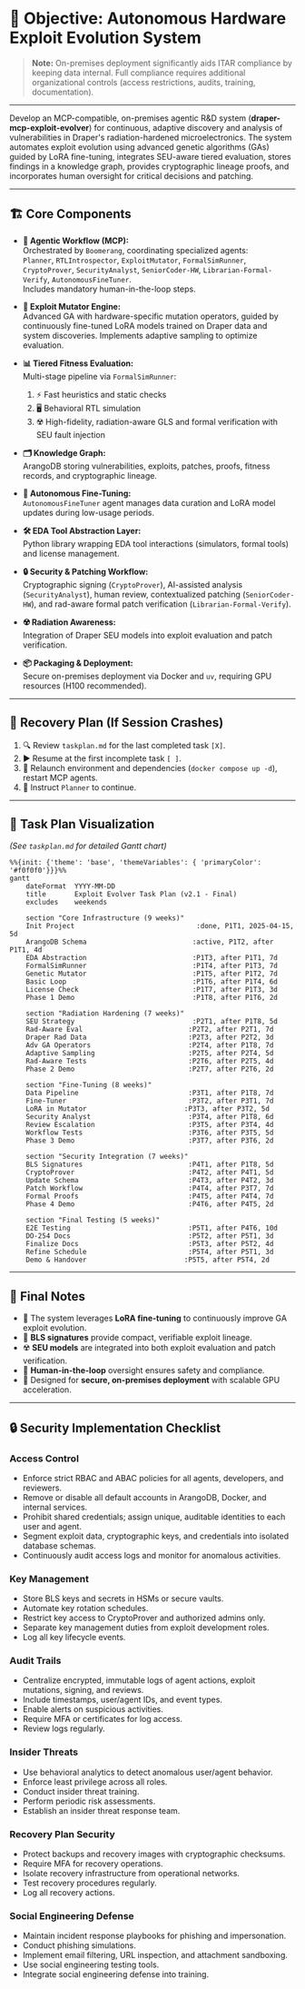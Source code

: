 # 🎯 Objective: Autonomous Hardware Exploit Evolution System

> **Note:** On-premises deployment significantly aids ITAR compliance by keeping data internal. Full compliance requires additional organizational controls (access restrictions, audits, training, documentation).

---

Develop an MCP-compatible, on-premises agentic R&D system (**draper-mcp-exploit-evolver**) for continuous, adaptive discovery and analysis of vulnerabilities in Draper's radiation-hardened microelectronics. The system automates exploit evolution using advanced genetic algorithms (GAs) guided by LoRA fine-tuning, integrates SEU-aware tiered evaluation, stores findings in a knowledge graph, provides cryptographic lineage proofs, and incorporates human oversight for critical decisions and patching.

---

## 🏗️ Core Components

- **🤖 Agentic Workflow (MCP):**  
  Orchestrated by `Boomerang`, coordinating specialized agents:  
  `Planner`, `RTLIntrospector`, `ExploitMutator`, `FormalSimRunner`, `CryptoProver`, `SecurityAnalyst`, `SeniorCoder-HW`, `Librarian-Formal-Verify`, `AutonomousFineTuner`.  
  Includes mandatory human-in-the-loop steps.

- **🧬 Exploit Mutator Engine:**  
  Advanced GA with hardware-specific mutation operators, guided by continuously fine-tuned LoRA models trained on Draper data and system discoveries. Implements adaptive sampling to optimize evaluation.

- **📊 Tiered Fitness Evaluation:**  
  Multi-stage pipeline via `FormalSimRunner`:  
  1. ⚡ Fast heuristics and static checks  
  2. 🖥️ Behavioral RTL simulation  
  3. ☢️ High-fidelity, radiation-aware GLS and formal verification with SEU fault injection

- **🗂️ Knowledge Graph:**  
  ArangoDB storing vulnerabilities, exploits, patches, proofs, fitness records, and cryptographic lineage.

- **🧠 Autonomous Fine-Tuning:**  
  `AutonomousFineTuner` agent manages data curation and LoRA model updates during low-usage periods.

- **🛠️ EDA Tool Abstraction Layer:**  
  Python library wrapping EDA tool interactions (simulators, formal tools) and license management.

- **🔒 Security & Patching Workflow:**  
  Cryptographic signing (`CryptoProver`), AI-assisted analysis (`SecurityAnalyst`), human review, contextualized patching (`SeniorCoder-HW`), and rad-aware formal patch verification (`Librarian-Formal-Verify`).

- **☢️ Radiation Awareness:**  
  Integration of Draper SEU models into exploit evaluation and patch verification.

- **📦 Packaging & Deployment:**  
  Secure on-premises deployment via Docker and `uv`, requiring GPU resources (H100 recommended).

---

## 🔄 Recovery Plan (If Session Crashes)

1. 🔍 Review `taskplan.md` for the last completed task `[X]`.
2. ▶️ Resume at the first incomplete task `[ ]`.
3. 🚀 Relaunch environment and dependencies (`docker compose up -d`), restart MCP agents.
4. 📝 Instruct `Planner` to continue.

---

## 📅 Task Plan Visualization

*(See `taskplan.md` for detailed Gantt chart)*

```mermaid
%%{init: {'theme': 'base', 'themeVariables': { 'primaryColor': '#f0f0f0'}}}%%
gantt
    dateFormat  YYYY-MM-DD
    title       Exploit Evolver Task Plan (v2.1 - Final)
    excludes    weekends

    section "Core Infrastructure (9 weeks)"
    Init Project                              :done, P1T1, 2025-04-15, 5d
    ArangoDB Schema                          :active, P1T2, after P1T1, 4d
    EDA Abstraction                          :P1T3, after P1T1, 7d
    FormalSimRunner                          :P1T4, after P1T3, 7d
    Genetic Mutator                          :P1T5, after P1T2, 7d
    Basic Loop                               :P1T6, after P1T4, 6d
    License Check                            :P1T7, after P1T3, 3d
    Phase 1 Demo                             :P1T8, after P1T6, 2d

    section "Radiation Hardening (7 weeks)"
    SEU Strategy                             :P2T1, after P1T8, 5d
    Rad-Aware Eval                          :P2T2, after P2T1, 7d
    Draper Rad Data                         :P2T3, after P2T2, 3d
    Adv GA Operators                        :P2T4, after P1T8, 7d
    Adaptive Sampling                       :P2T5, after P2T4, 5d
    Rad-Aware Tests                         :P2T6, after P2T5, 4d
    Phase 2 Demo                            :P2T7, after P2T6, 2d

    section "Fine-Tuning (8 weeks)"
    Data Pipeline                           :P3T1, after P1T8, 7d
    Fine-Tuner                              :P3T2, after P3T1, 7d
    LoRA in Mutator                        :P3T3, after P3T2, 5d
    Security Analyst                        :P3T4, after P1T8, 6d
    Review Escalation                       :P3T5, after P3T4, 4d
    Workflow Tests                          :P3T6, after P3T5, 5d
    Phase 3 Demo                            :P3T7, after P3T6, 2d

    section "Security Integration (7 weeks)"
    BLS Signatures                          :P4T1, after P1T8, 5d
    CryptoProver                            :P4T2, after P4T1, 5d
    Update Schema                           :P4T3, after P4T2, 3d
    Patch Workflow                          :P4T4, after P3T7, 7d
    Formal Proofs                           :P4T5, after P4T4, 7d
    Phase 4 Demo                            :P4T6, after P4T5, 2d

    section "Final Testing (5 weeks)"
    E2E Testing                             :P5T1, after P4T6, 10d
    DO-254 Docs                             :P5T2, after P5T1, 3d
    Finalize Docs                           :P5T3, after P5T2, 4d
    Refine Schedule                         :P5T4, after P5T1, 3d
    Demo & Handover                        :P5T5, after P5T4, 2d
```

---

## 📝 Final Notes

- 🔄 The system leverages **LoRA fine-tuning** to continuously improve GA exploit evolution.
- 🔐 **BLS signatures** provide compact, verifiable exploit lineage.
- ☢️ **SEU models** are integrated into both exploit evaluation and patch verification.
- 👥 **Human-in-the-loop** oversight ensures safety and compliance.
- 🏢 Designed for **secure, on-premises deployment** with scalable GPU acceleration.

---

## 🔒 Security Implementation Checklist

### Access Control
- Enforce strict RBAC and ABAC policies for all agents, developers, and reviewers.
- Remove or disable all default accounts in ArangoDB, Docker, and internal services.
- Prohibit shared credentials; assign unique, auditable identities to each user and agent.
- Segment exploit data, cryptographic keys, and credentials into isolated database schemas.
- Continuously audit access logs and monitor for anomalous activities.

### Key Management
- Store BLS keys and secrets in HSMs or secure vaults.
- Automate key rotation schedules.
- Restrict key access to CryptoProver and authorized admins only.
- Separate key management duties from exploit development roles.
- Log all key lifecycle events.

### Audit Trails
- Centralize encrypted, immutable logs of agent actions, exploit mutations, signing, and reviews.
- Include timestamps, user/agent IDs, and event types.
- Enable alerts on suspicious activities.
- Require MFA or certificates for log access.
- Review logs regularly.

### Insider Threats
- Use behavioral analytics to detect anomalous user/agent behavior.
- Enforce least privilege across all roles.
- Conduct insider threat training.
- Perform periodic risk assessments.
- Establish an insider threat response team.

### Recovery Plan Security
- Protect backups and recovery images with cryptographic checksums.
- Require MFA for recovery operations.
- Isolate recovery infrastructure from operational networks.
- Test recovery procedures regularly.
- Log all recovery actions.

### Social Engineering Defense
- Maintain incident response playbooks for phishing and impersonation.
- Conduct phishing simulations.
- Implement email filtering, URL inspection, and attachment sandboxing.
- Use social engineering testing tools.
- Integrate social engineering defense into training.

